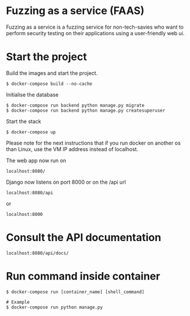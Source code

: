 # Fuzzing as a service (FAAS)

Fuzzing as a service is a fuzzing service for non-tech-savies who want to perform
security testing on their applications using a user-friendly web ui.


# Start the project

Build the images and start the project.

```
$ docker-compose build --no-cache
```

Initialise the database

```
$ docker-compose run backend python manage.py migrate
$ docker-compose run backend python manage.py createsuperuser
```

Start the stack

```
$ docker-compose up
```

Please note for the next instructions that if you run docker on another os than Linux, use the VM IP address instead of localhost.

The web app now run on
```
localhost:8080/
```

Django now listens on port 8000 or on the /api url

```
localhost:8080/api
```
or
```
localhost:8000
```

# Consult the API documentation
```
localhost:8080/api/docs/
```

# Run command inside container

```
$ docker-compose run [container_name] [shell_command]

# Example
$ docker-compose run python manage.py
```




